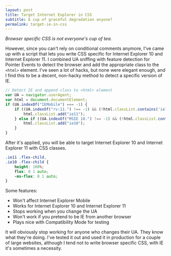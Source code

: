 ```yaml
---
layout: post
title: Target Internet Explorer in CSS
subtitle: A cup of graceful degradation anyone?
permalink: target-ie-in-css
---
```


*Browser specific CSS is not everyone's cup of tea.*

However, since you can't rely on conditional comments anymore, I've came up with a script that lets you write CSS specific for Internet Explorer 10 and Internet Explorer 11. I combined UA sniffing with feature detection for Pointer Events to detect the browser and add the appropriate class to the `<html>` element. I've seen a lot of hacks, but none were elegant enough, and I find this to be a decent, non-hacky method to detect a specific version of IE.

```javascript
// Detect IE and append class to <html> element
var UA = navigator.userAgent;
var html = document.documentElement;
if (UA.indexOf("IEMobile") === -1) {
    if ((UA.indexOf("rv:11.") !== -1) && (!html.classList.contains('ie11')) && window.navigator.msPointerEnabled) {
        html.classList.add("ie11");
    } else if ((UA.indexOf("MSIE 10.") !== -1) && (!html.classList.contains('ie10')) && window.navigator.msPointerEnabled) {
        html.classList.add("ie10");
    }
}
```

After it's applied, you will be able to target Internet Explorer 10 and Internet Explorer 11 with CSS classes.

```css
.ie11 .flex-child,
.ie10 .flex-child {
	height: 100%;
	flex: 0 1 auto;
	-ms-flex: 0 1 auto;
}
```
Some features:

 - Won't affect Internet Explorer Mobile
 - Works for Internet Explorer 10 and Internet Explorer 11
 - Stops working when you change the UA
 - Won't work if you pretend to be IE from another browser
 - Plays nice with Compatibility Mode for testing

It will obviously stop working for anyone who changes their UA. They know what they're doing. I've tested it out and used it in production for a couple of large websites, although I tend not to write browser specific CSS, with IE it's sometimes a necessity.